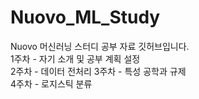# Nuovo_ML_Study
Nuovo 머신러닝 스터디 공부 자료 깃허브입니다.  
1주차 - 자기 소개 및 공부 계획 설정  
2주차 - 데이터 전처리 
3주차 - 특성 공학과 규제  
4주차 - 로지스틱 분류
